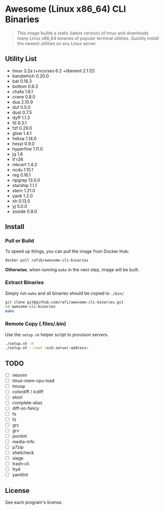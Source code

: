 # Awesome (Linux x86_64) CLI Binaries

> This image builds a static (latest version) of tmux and downloads many Linux
> x86_64 binaries of popular terminal utilities. Quickly install the newest
> utilities on any Linux server.

## Utility List

- tmux 3.2a (+ncurses 6.2 +libevent 2.1.12)
- bandwhich 0.20.0
- bat 0.18.3
- bottom 0.6.3
- chafa 1.6.1
- crane 0.8.0
- dua 2.10.9
- duf 0.5.0
- dust 0.7.5
- dyff 1.1.3
- fd 8.3.1
- fzf 0.29.0
- glow 1.4.1
- heksa 1.14.0
- hexyl 0.9.0
- hyperfine 1.11.0
- jq 1.6
- lf r26
- mkcert 1.4.3
- ncdu 1.15.1
- reg 0.16.1
- ripgrep 13.0.0
- starship 1.1.1
- stern 1.21.0
- yank 1.2.0
- xh 0.13.0
- yj 5.0.0
- zoxide 0.8.0

## Install

### Pull or Build

To speed up things, you can pull the image from Docker Hub:

```sh
docker pull rafib/awesome-cli-binaries
```

**Otherwise**, when running `make` in the next step, image will be built.

### Extract Binaries

Simply run `make` and all binaries should be copied to `./bin/`

```sh
git clone git@github.com/rafi/awesome-cli-binaries.git
cd awesome-cli-binaries
make
```

### Remote Copy (.files/.bin)

Use the `setup.sh` helper script to provision servers.

```sh
./setup.sh -h
./setup.sh --root <ssh-server-address>
```

## TODO

- [ ] neovim
- [ ] tmux-mem-cpu-load
- [ ] tmuxp
- [ ] colordiff / icdiff
- [ ] atool
- [ ] complete-alias
- [ ] diff-so-fancy
- [ ] fx
- [ ] fz
- [ ] grc
- [ ] grv
- [ ] jsonlint
- [ ] media-info
- [ ] p7zip
- [ ] shellcheck
- [ ] siege
- [ ] trash-cli
- [ ] ttyd
- [ ] yamllint

## License

See each program's license.
